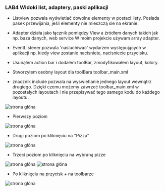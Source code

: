 ### LAB4 Widoki list, adaptery, paski aplikacji
- Listview pozwala wyświetlać dowolne elementy w postaci listy. 
Posiada pasek przewijania, jeśli elementy nie mieszczą sie na ekranie.

- Adapter działa jako łącznik pomiędzy View a źródłem danych takich jak np. baza danych, web service
W moim projekcie używam array adapter.

- EventListener pozwala 'nasluchiwac' wydarzen występujących w aplikacji np. kiedy view zostanie nacisniete,
nacisniecie przycisku.

- Usunąłem action bar i dodałem toolBar, zmodyfikowałem layout, kolory.

- Stworzyłem osobny layout dla toolBara toolbar_main.xml

- znacznik include pozwala na wyswietlanie jednego layout wewnątrz drugiego.
Dzięki czemu możemy zawrzeć toolbar_main.xml w pozostałych layoutach i nie przepisywać tego samego
kodu do każdego layoutu.

![strona głóna](/Lab4/1.png)
- Pierwszy poziom

![strona głóna](/Lab4/2.JPG)
- Drugi poziom po kliknięciu na "Pizza"

![strona głóna](/Lab4/4.JPG)
- Trzeci poziom po kliknięciu na wybraną pizze

![strona głóna](/Lab4/5.JPG)
![strona głóna](/Lab4/6.JPG)
- Po kliknięciu na przycisk + na toolbarze

![strona głóna](/Lab4/3.JPG)




